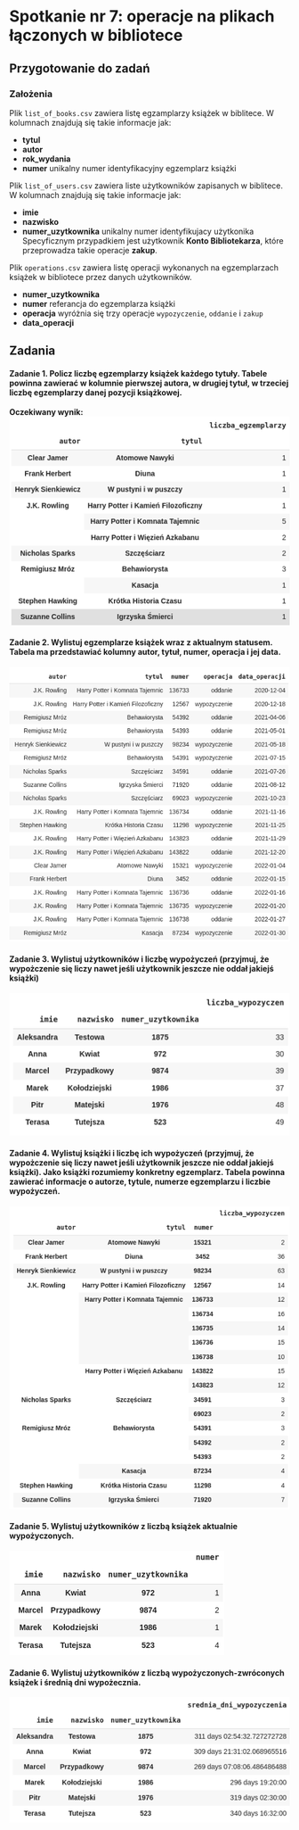 # Spotkanie nr 7: operacje na plikach łączonych w bibliotece
## Przygotowanie do zadań
### Założenia 
Plik `list_of_books.csv` zawiera listę egzamplarzy książek w biblitece. W kolumnach znajdują się takie informacje jak:
- **tytul**
- **autor**
- **rok_wydania**
- **numer** unikalny numer identyfikacyjny egzemplarz książki

Plik `list_of_users.csv` zawiera liste użytkowników zapisanych w biblitece. W kolumnach znajdują się takie informacje jak:
- **imie**
- **nazwisko**
- **numer_uzytkownika** unikalny numer identyfikujacy użytkonika
Specyficznym przypadkiem jest użytkownik **Konto Bibliotekarza**, które przeprowadza takie operacje **zakup**.

Plik `operations.csv` zawiera listę operacji wykonanych na egzemplarzach książek w bibliotece przez danych użytkowników.
- **numer_uzytkownika**
- **numer** referancja do egzemplarza książki
- **operacja** wyróżnia się trzy operacje `wypozyczenie`, `oddanie` i `zakup`
- **data_operacji** 
## Zadania
#### Zadanie 1. Policz liczbę egzemplarzy książek każdego tytuły. Tabele powinna zawierać w kolumnie pierwszej autora, w drugiej tytuł, w trzeciej liczbę egzemplarzy danej pozycji książkowej.
**Oczekiwany wynik:**  
![Odpowiedź do zadania 1](./spodziewane_wyniki/1.png)
#### Zadanie 2. Wylistuj egzemplarze książek wraz z aktualnym statusem. Tabela ma przedstawiać kolumny autor, tytuł, numer, operacja i jej data.
![Odpowiedź do zadania 2](./spodziewane_wyniki/2.png)
#### Zadanie 3. Wylistuj użytkowników i liczbę wypożyczeń (przyjmuj, że wypożczenie się liczy nawet jeśli użytkownik jeszcze nie oddał jakiejś książki)
![Odpowiedź do zadania 3](./spodziewane_wyniki/3.png)
#### Zadanie 4. Wylistuj książki i liczbę ich wypożyczeń (przyjmuj, że wypożczenie się liczy nawet jeśli użytkownik jeszcze nie oddał jakiejś książki). Jako książki rozumiemy konkretny egzemplarz. Tabela powinna zawierać informacje o autorze, tytule, numerze egzemplarzu i liczbie wypożyczeń.
![Odpowiedź do zadanie 4](./spodziewane_wyniki/4.png)
#### Zadanie 5. Wylistuj użytkowników z liczbą książek aktualnie wypożyczonych.
![Odpowiedź do zadanie 5](./spodziewane_wyniki/5.png)
#### Zadanie 6. Wylistuj użytkowników z liczbą wypożyczonych-zwróconych książek i średnią dni wypożecznia.
![Odpowiedź do zadanie 6](./spodziewane_wyniki/6.png)

